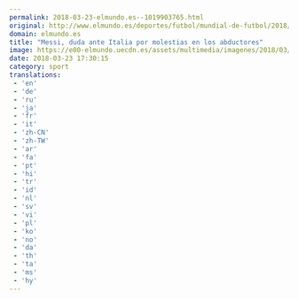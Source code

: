 ```yaml
---
permalink: 2018-03-23-elmundo.es--1019903765.html
original: http://www.elmundo.es/deportes/futbol/mundial-de-futbol/2018/03/23/5ab5374be5fdeaca4d8b4580.html
domain: elmundo.es
title: "Messi, duda ante Italia por molestias en los abductores"
image: https://e00-elmundo.uecdn.es/assets/multimedia/imagenes/2018/03/23/15218255678082.jpg
date: 2018-03-23 17:30:15
category: sport
translations: 
 - 'en'
 - 'de'
 - 'ru'
 - 'ja'
 - 'fr'
 - 'it'
 - 'zh-CN'
 - 'zh-TW'
 - 'ar'
 - 'fa'
 - 'pt'
 - 'hi'
 - 'tr'
 - 'id'
 - 'nl'
 - 'sv'
 - 'vi'
 - 'pl'
 - 'ko'
 - 'no'
 - 'da'
 - 'th'
 - 'ta'
 - 'ms'
 - 'hy'
---
```



